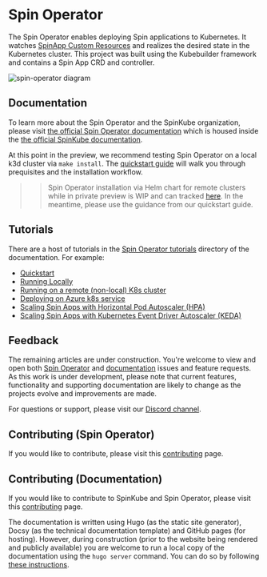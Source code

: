 # Spin Operator

The Spin Operator enables deploying Spin applications to Kubernetes. It watches [SpinApp Custom Resources](https://github.com/spinkube/documentation/blob/main/content/en/docs/spin-operator/reference/custom-resource-definition.md) and realizes the desired state in the Kubernetes cluster. This project was built using the Kubebuilder framework and contains a Spin App CRD and controller.

![spin-operator diagram](https://github.com/spinkube/spin-operator/assets/686194/bf07365f-1d07-421a-864f-d77c0a27a764)

## Documentation

To learn more about the Spin Operator and the SpinKube organization, please visit [the official Spin Operator documentation](https://github.com/spinkube/documentation/tree/main/content/en/docs/spin-operator) which is housed inside the [the official SpinKube documentation](https://github.com/spinkube/documentation/tree/main/content/en/docs).

At this point in the preview, we recommend testing Spin Operator on a local k3d cluster via `make install`. The [quickstart guide](https://github.com/spinkube/documentation/blob/main/content/en/docs/spin-operator/quickstart/_index.md) will walk you through prequisites and the installation workflow.

> > Spin Operator installation via Helm chart for remote clusters while in private preview is WIP and can tracked [here](https://github.com/spinkube/spin-operator/issues/54). In the meantime, please use the guidance from our quickstart guide.

## Tutorials

There are a host of tutorials in the [Spin Operator tutorials](https://github.com/spinkube/documentation/tree/main/content/en/docs/spin-operator/tutorials) directory of the documentation. For example:

- [Quickstart](https://github.com/spinkube/documentation/blob/main/content/en/docs/spin-operator/quickstart/_index.md)
- [Running Locally](https://github.com/spinkube/documentation/blob/main/content/en/docs/spin-operator/tutorials/running-locally.md)
- [Running on a remote (non-local) K8s cluster](https://github.com/spinkube/documentation/blob/main/content/en/docs/spin-operator/tutorials/running-on-a-cluster.md)
- [Deploying on Azure k8s service](https://github.com/spinkube/documentation/blob/main/content/en/docs/spin-operator/tutorials/deploy-on-azure-kubernetes-service.md)
- [Scaling Spin Apps with Horizontal Pod Autoscaler (HPA)](https://github.com/spinkube/documentation/blob/main/content/en/docs/spin-operator/tutorials/scaling-with-hpa.md)
- [Scaling Spin Apps with Kubernetes Event Driver Autoscaler (KEDA)](https://github.com/spinkube/documentation/blob/main/content/en/docs/spin-operator/tutorials/scaling-with-keda.md)

## Feedback

The remaining articles are under construction. You're welcome to view and open both [Spin Operator](https://github.com/spinkube/spin-operator/issues) and [documentation](https://github.com/spinkube/documentation/issues) issues and feature requests. As this work is under development, please note that current features, functionality and supporting documentation are likely to change as the projects evolve and improvements are made.

For questions or support, please visit our [Discord channel](https://discord.com/channels/926888690310053918/1200012610196738208).

## Contributing (Spin Operator)

If you would like to contribute, please visit this [contributing](https://github.com/spinkube/documentation/blob/main/content/en/docs/spin-operator/contributing/_index.md) page.

## Contributing (Documentation)

If you would like to contribute to SpinKube and Spin Operator, please visit this [contributing](https://github.com/spinkube/documentation/blob/main/content/en/docs/contribution-guidelines/_index.md) page.

The documentation is written using Hugo (as the static site generator), Docsy (as the technical documentation template) and GitHub pages (for hosting). However, during construction (prior to the website being rendered and publicly available) you are welcome to run a local copy of the documentation using the `hugo server` command. You can do so by following [these instructions](https://github.com/spinkube/documentation/blob/main/content/en/docs/contribution-guidelines/_index.md#previewing-your-changes-locally).
